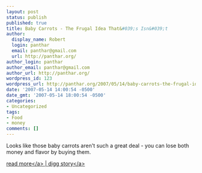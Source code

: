 ```yaml
---
layout: post
status: publish
published: true
title: Baby Carrots - The Frugal Idea That&#039;s Isn&#039;t
author:
  display_name: Robert
  login: panthar
  email: panthar@gmail.com
  url: http://panthar.org/
author_login: panthar
author_email: panthar@gmail.com
author_url: http://panthar.org/
wordpress_id: 123
wordpress_url: http://panthar.org/2007/05/14/baby-carrots-the-frugal-idea-thats-isnt/
date: '2007-05-14 14:00:54 -0500'
date_gmt: '2007-05-14 18:00:54 -0500'
categories:
- Uncategorized
tags:
- Food
- money
comments: []
---
```

<p>Looks like those baby carrots aren't such a great deal - you can lose both money and flavor by buying them.</p>
<p><a href="http:&#47;&#47;www.wisebread.com&#47;baby-carrots-the-frugal-idea-thats-isnt">read more<&#47;a> | <a href="http:&#47;&#47;digg.com&#47;health&#47;Baby_Carrots_The_Frugal_Idea_That_s_Isn_t">digg story<&#47;a></p>
